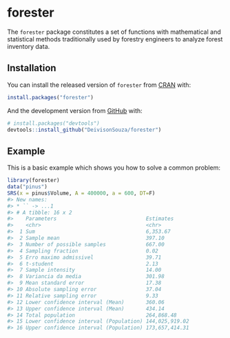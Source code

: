 
<!-- README.md is generated from README.Rmd. Please edit that file -->

# forester

<!-- badges: start -->

<!-- badges: end -->

The `forester` package constitutes a set of functions with mathematical
and statistical methods traditionally used by forestry engineers to
analyze forest inventory data.

## Installation

You can install the released version of `forester` from
[CRAN](https://CRAN.R-project.org) with:

``` r
install.packages("forester")
```

And the development version from [GitHub](https://github.com/) with:

``` r
# install.packages("devtools")
devtools::install_github("DeivisonSouza/forester")
```

## Example

This is a basic example which shows you how to solve a common problem:

``` r
library(forester)
data("pinus")
SRS(x = pinus$Volume, A = 400000, a = 600, DT=F)
#> New names:
#> * `` -> ...1
#> # A tibble: 16 x 2
#>    Parameters                             Estimates     
#>    <chr>                                  <chr>         
#>  1 Sum                                    6,353.67      
#>  2 Sample mean                            397.10        
#>  3 Number of possible samples             667.00        
#>  4 Sampling fraction                      0.02          
#>  5 Erro maximo admissivel                 39.71         
#>  6 t-student                              2.13          
#>  7 Sample intensity                       14.00         
#>  8 Variancia da media                     301.98        
#>  9 Mean standard error                    17.38         
#> 10 Absolute sampling error                37.04         
#> 11 Relative sampling error                9.33          
#> 12 Lower confidence interval (Mean)       360.06        
#> 13 Upper confidence interval (Mean)       434.14        
#> 14 Total population                       264,868.48    
#> 15 Lower confidence interval (Population) 144,025,919.02
#> 16 Upper confidence interval (Population) 173,657,414.31
```
